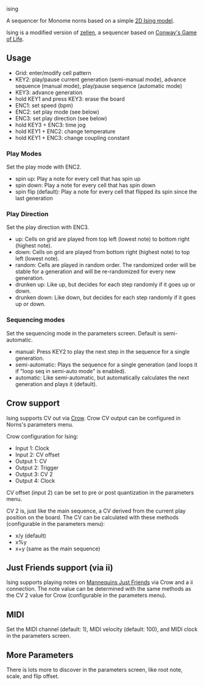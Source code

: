  ising

A sequencer for Monome norns based on a simple [2D Ising model](https://en.wikipedia.org/wiki/Ising_model).

Ising is a modified version of [zellen](https://github.com/sarweiler/zellen), a sequencer based on [Conway's Game of Life](https://en.wikipedia.org/wiki/Conway%27s_Game_of_Life).

## Usage

* Grid: enter/modify cell pattern
* KEY2: play/pause current generation (semi-manual mode), advance sequence (manual mode), play/pause sequence (automatic mode)
* KEY3: advance generation
* hold KEY1 and press KEY3: erase the board
* ENC1: set speed (bpm)
* ENC2: set play mode (see below)
* ENC3: set play direction (see below)
* hold KEY3 + ENC3: time jog
* hold KEY1 + ENC2: change temperature
* hold KEY1 + ENC3: change coupling constant

### Play Modes

Set the play mode with ENC2.
* spin up: Play a note for every cell that has spin up
* spin down: Play a note for every cell that has spin down
* spin flip (default): Play a note for every cell that flipped its spin since the last generation

### Play Direction

Set the play direction with ENC3.
* up: Cells on grid are played from top left (lowest note) to bottom right (highest note).
* down: Cells on grid are played from bottom right (highest note) to top left (lowest note).
* random: Cells are played in random order. The randomized order will be stable for a generation and will be re-randomized for every new generation.
* drunken up: Like up, but decides for each step randomly if it goes up or down.
* drunken down: Like down, but decides for each step randomly if it goes up or down.

### Sequencing modes
Set the sequencing mode in the parameters screen. Default is semi-automatic.
* manual: Press KEY2 to play the next step in the sequence for a single generation.
* semi-automatic: Plays the sequence for a single generation (and loops it if "loop seq in semi-auto mode" is enabled).
* automatic: Like semi-automatic, but automatically calculates the next generation and plays it (default).

## Crow support

Ising supports CV out via [Crow](https://monome.org/docs/crow/). Crow CV output can be configured in Norns's parameters menu.

Crow configuration for Ising:
* Input 1: Clock
* Input 2: CV offset
* Output 1: CV
* Output 2: Trigger
* Output 3: CV 2
* Output 4: Clock

CV offset (input 2) can be set to pre or post quantization in the parameters menu.

CV 2 is, just like the main sequence, a CV derived from the current play position on the board. The CV can be calculated with these methods (configurable in the parameters menu):
* x/y (default)
* x%y
* x+y (same as the main sequence)

## Just Friends support (via ii)

Ising supports playing notes on [Mannequins Just Friends](https://www.whimsicalraps.com/products/just-friends) via Crow and a ii connection. The note value can be determined with the same methods as the CV 2 value for Crow (configurable in the parameters menu).

## MIDI
Set the MIDI channel (default: 1), MIDI velocity (default: 100), and MIDI clock in the parameters screen.

## More Parameters
There is lots more to discover in the parameters screen, like root note, scale, and flip offset.

